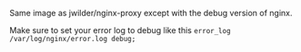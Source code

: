 Same image as jwilder/nginx-proxy except with the debug version of nginx.

Make sure to set your error log to debug like this `error_log /var/log/nginx/error.log debug;`
